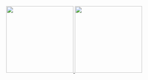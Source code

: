 
<div>
<a href="https://github.com/Pedroreis500">
<img height="180em" src="https://github-readme-stats.vercel.app/api/top-langs/?Pedroreis500&layout=compact&langs_count=7&theme=dracula"/>
<img height="180em" src="https://github-readme-stats.vercel.app/api?Pedroreis500&show_icons=true&theme=dracula&include_all_commits=true&count_private=true"/>
</div>
